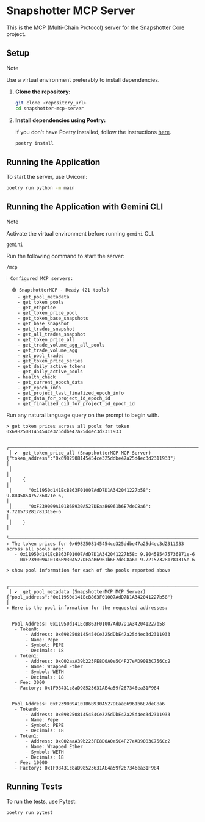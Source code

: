 # Snapshotter MCP Server

This is the MCP (Multi-Chain Protocol) server for the Snapshotter Core project.

## Setup

> [!NOTE]
> Use a virtual environment preferably to install dependencies.

1.  **Clone the repository:**

    ```bash
    git clone <repository_url>
    cd snapshotter-mcp-server
    ```

2.  **Install dependencies using Poetry:**

    If you don't have Poetry installed, follow the instructions [here](https://python-poetry.org/docs/#installation).

    ```bash
    poetry install
    ```

## Running the Application

To start the server, use Uvicorn:

```bash
poetry run python -m main
```

## Running the Application with Gemini CLI

> [!NOTE]
> Activate the virtual environment before running `gemini` CLI.

```
gemini
```

Run the following command to start the server:

```
/mcp

ℹ Configured MCP servers:
 
  🟢 SnapshotterMCP - Ready (21 tools)
    - get_pool_metadata
    - get_token_pools
    - get_ethprice
    - get_token_price_pool
    - get_token_base_snapshots
    - get_base_snapshot
    - get_trades_snapshot
    - get_all_trades_snapshot
    - get_token_price_all
    - get_trade_volume_agg_all_pools
    - get_trade_volume_agg
    - get_pool_trades
    - get_token_price_series
    - get_daily_active_tokens
    - get_daily_active_pools
    - health_check
    - get_current_epoch_data
    - get_epoch_info
    - get_project_last_finalized_epoch_info
    - get_data_for_project_id_epoch_id
    - get_finalized_cid_for_project_id_epoch_id
```

Run any natural language query on the prompt to begin with.
```
> get token prices across all pools for token 0x6982508145454ce325ddbe47a25d4ec3d2311933

 ╭───────────────────────────────────────────────────────────────────────────────────────────────────────────────────────────────────────────╮
 │ ✔  get_token_price_all (SnapshotterMCP MCP Server) {"token_address":"0x6982508145454ce325ddbe47a25d4ec3d2311933"}                         │
 │                                                                                                                                           │
 │    {                                                                                                                                      │
 │      "0x11950d141EcB863F01007AdD7D1A342041227b58": 9.804585475736871e-6,                                                                  │
 │      "0xF239009A101B6B930A527DEaaB6961b6E7deC8a6": 9.721573281781315e-6                                                                   │
 │    }                                                                                                                                      │
 ╰───────────────────────────────────────────────────────────────────────────────────────────────────────────────────────────────────────────╯
✦ The token prices for 0x6982508145454ce325ddbe47a25d4ec3d2311933 across all pools are:
   - 0x11950d141EcB863F01007AdD7D1A342041227b58: 9.804585475736871e-6
   - 0xF239009A101B6B930A527DEaaB6961b6E7deC8a6: 9.721573281781315e-6

> show pool information for each of the pools reported above

 ╭───────────────────────────────────────────────────────────────────────────────────────────────────────────────────────────────────────────╮
 │ ✔  get_pool_metadata (SnapshotterMCP MCP Server) {"pool_address":"0x11950d141EcB863F01007AdD7D1A342041227b58"}                            │
✦ Here is the pool information for the requested addresses:


  Pool Address: 0x11950d141EcB863F01007AdD7D1A342041227b58
   - Token0:
       - Address: 0x6982508145454Ce325dDbE47a25d4ec3d2311933
       - Name: Pepe
       - Symbol: PEPE
       - Decimals: 18
   - Token1:
       - Address: 0xC02aaA39b223FE8D0A0e5C4F27eAD9083C756Cc2
       - Name: Wrapped Ether
       - Symbol: WETH
       - Decimals: 18
   - Fee: 3000
   - Factory: 0x1F98431c8aD98523631AE4a59f267346ea31F984


  Pool Address: 0xF239009A101B6B930A527DEaaB6961b6E7deC8a6
   - Token0:
       - Address: 0x6982508145454Ce325dDbE47a25d4ec3d2311933
       - Name: Pepe
       - Symbol: PEPE
       - Decimals: 18
   - Token1:
       - Address: 0xC02aaA39b223FE8D0A0e5C4F27eAD9083C756Cc2
       - Name: Wrapped Ether
       - Symbol: WETH
       - Decimals: 18
   - Fee: 10000
   - Factory: 0x1F98431c8aD98523631AE4a59f267346ea31F984
```

## Running Tests

To run the tests, use Pytest:

```bash
poetry run pytest
```
